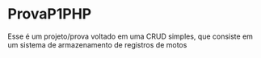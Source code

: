 # ProvaP1PHP
Esse é um projeto/prova voltado em uma CRUD simples, que consiste em um sistema de armazenamento de registros de motos

